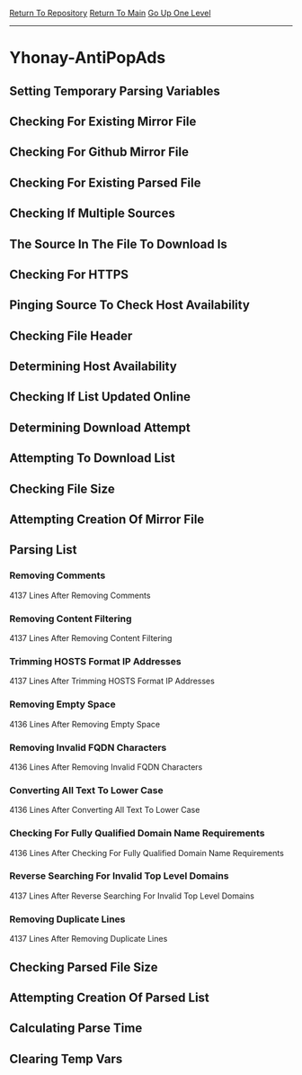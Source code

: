[Return To Repository](https://github.com/deathbybandaid/piholeparser/)
[Return To Main](https://github.com/deathbybandaid/piholeparser/blob/master/RecentRunLogs/Mainlog.md)
[Go Up One Level](https://github.com/deathbybandaid/piholeparser/blob/master/RecentRunLogs/TopLevelScripts/30-Processing-Blacklists.md)
____________________________________
# Yhonay-AntiPopAds
## Setting Temporary Parsing Variables
## Checking For Existing Mirror File
## Checking For Github Mirror File
## Checking For Existing Parsed File
## Checking If Multiple Sources
## The Source In The File To Download Is
## Checking For HTTPS
## Pinging Source To Check Host Availability
## Checking File Header
## Determining Host Availability
## Checking If List Updated Online
## Determining Download Attempt
## Attempting To Download List
## Checking File Size
## Attempting Creation Of Mirror File
## Parsing List
### Removing Comments
4137 Lines After Removing Comments
### Removing Content Filtering
4137 Lines After Removing Content Filtering
### Trimming HOSTS Format IP Addresses
4137 Lines After Trimming HOSTS Format IP Addresses
### Removing Empty Space
4136 Lines After Removing Empty Space
### Removing Invalid FQDN Characters
4136 Lines After Removing Invalid FQDN Characters
### Converting All Text To Lower Case
4136 Lines After Converting All Text To Lower Case
### Checking For Fully Qualified Domain Name Requirements
4136 Lines After Checking For Fully Qualified Domain Name Requirements
### Reverse Searching For Invalid Top Level Domains
4137 Lines After Reverse Searching For Invalid Top Level Domains
### Removing Duplicate Lines
4137 Lines After Removing Duplicate Lines
## Checking Parsed File Size
## Attempting Creation Of Parsed List
## Calculating Parse Time
## Clearing Temp Vars
